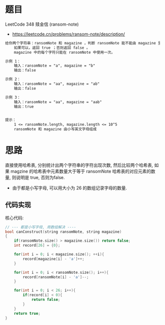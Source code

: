 # 题目

LeetCode 348 赎金信 (ransom-note)

- https://leetcode.cn/problems/ransom-note/description/

```txt
给你两个字符串：ransomNote 和 magazine ，判断 ransomNote 能不能由 magazine 里面的字符构成。
    如果可以，返回 true ；否则返回 false 。
    magazine 中的每个字符只能在 ransomNote 中使用一次。

示例 1：
    输入：ransomNote = "a", magazine = "b"
    输出：false

示例 2：
    输入：ransomNote = "aa", magazine = "ab"
    输出：false

示例 3：
    输入：ransomNote = "aa", magazine = "aab"
    输出：true
 

提示：
    1 <= ransomNote.length, magazine.length <= 10^5
    ransomNote 和 magazine 由小写英文字母组成
```

# 思路

直接使用哈希表, 分别统计出两个字符串的字符出现次数, 然后比较两个哈希表, 如果 magzine 的哈希表中元素数量大于等于 ransomNote 哈希表的对应元素的数量, 则说明是 true, 否则为false.
- 由于都是小写字母, 可以用大小为 26 的数组记录字母的数量.

## 代码实现
核心代码:
```cpp
// --- 都是小写字母, 用数组解决 ----
bool canConstruct(string ransomNote, string magazine) 
{
    if(ransomNote.size() > magazine.size()) return false;
    int record[26] = {0};

    for(int i = 0; i < magazine.size(); ++i){
        record[magazine[i] - 'a']++;
    }

    for(int i = 0; i < ransomNote.size(); i++){
        record[ransomNote[i] - 'a']--;
    }

    for(int i = 0; i < 26; i++){
        if(record[i] < 0){
            return false;
        }
    }
    return true;
}
```









